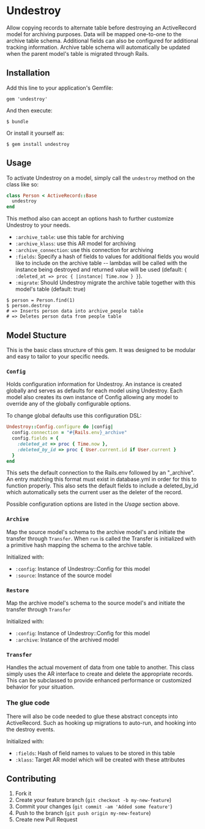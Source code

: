 # Undestroy

Allow copying records to alternate table before destroying an
ActiveRecord model for archiving purposes.  Data will be mapped
one-to-one to the archive table schema.  Additional fields can also be
configured for additional tracking information.  Archive table schema
will automatically be updated when the parent model's table is migrated
through Rails.

## Installation

Add this line to your application's Gemfile:

    gem 'undestroy'

And then execute:

    $ bundle

Or install it yourself as:

    $ gem install undestroy

## Usage

To activate Undestroy on a model, simply call the `undestroy` method
on the class like so:

```ruby
class Person < ActiveRecord::Base
  undestroy
end
```

This method also can accept an options hash to further customize
Undestroy to your needs.

* `:archive_table`:  use this table for archiving
* `:archive_klass`:  use this AR model for archiving
* `:archive_connection`:  use this connection for archiving
* `:fields`:  Specify a hash of fields to values for additional fields
  you would like to include on the archive table -- lambdas will be
  called with the instance being destroyed and returned value will be
  used (default: `{ :deleted_at => proc { |instance| Time.now } }`).
* `:migrate`:  Should Undestroy migrate the archive table together with
  this model's table (default: true)

```
$ person = Person.find(1)
$ person.destroy
# => Inserts person data into archive_people table
# => Deletes person data from people table
```

## Model Stucture

This is the basic class structure of this gem.  It was designed to be
modular and easy to tailor to your specific needs.

### `Config`

Holds configuration information for Undestroy.  An instance is created
globally and serves as defaults for each model using Undestroy.  Each
model also creates its own instance of Config allowing any model to
override any of the globally configurable options.

To change global defaults use this configuration DSL:

```ruby
Undestroy::Config.configure do |config|
  config.connection = "#{Rails.env}_archive"
  config.fields = {
    :deleted_at => proc { Time.now },
    :deleted_by_id => proc { User.current.id if User.current }
  }
end
```

This sets the default connection to the Rails.env followed by an
"_archive".  An entry matching this format must exist in database.yml in
order for this to function properly.  This also sets the default fields
to include a deleted_by_id which automatically sets the current user as
the deleter of the record.

Possible configuration options are listed in the _Usage_ section above.

### `Archive`

Map the source model's schema to the archive model's and initiate the
transfer through `Transfer`.  When `run` is called the Transfer is
initialized with a primitive hash mapping the schema to the archive
table.

Initialized with:

* `:config`: Instance of Undestroy::Config for this model
* `:source`: Instance of the source model

### `Restore`

Map the archive model's schema to the source model's and initiate the
transfer through `Transfer`

Initialized with:

* `:config`: Instance of Undestroy::Config for this model
* `:archive`: Instance of the archived model

### `Transfer`

Handles the actual movement of data from one table to another.  This
class simply uses the AR interface to create and delete the appropriate
records.  This can be subclassed to provide enhanced performance or
customized behavior for your situation.

### The glue code

There will also be code needed to glue these abstract concepts into
ActiveRecord.  Such as hooking up migrations to auto-run, and hooking
into the destroy events.

Initialized with:

* `:fields`: Hash of field names to values to be stored in this table
* `:klass`: Target AR model which will be created with these attributes

## Contributing

1. Fork it
2. Create your feature branch (`git checkout -b my-new-feature`)
3. Commit your changes (`git commit -am 'Added some feature'`)
4. Push to the branch (`git push origin my-new-feature`)
5. Create new Pull Request

